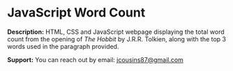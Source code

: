 # JavaScript Word Count

**Description:** HTML, CSS and JavaScript webpage displaying the total word count from the opening of _The Hobbit_ by J.R.R. Tolkien, along with the top 3 words used in the paragraph provided.

**Support:** You can reach out by email: <jcousins87@gmail.com>
